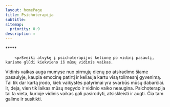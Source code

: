 ```yaml
---
layout: homePage
title: Psichoterapija
subtitle: 
sitemap:
  priority: 0.9
description :
---
```


<div id="index-container">
	<div id="describe-text">
		<!-- <img src="{{ '/assets/img/logo.png' | prepend: site.baseurl }}" id="about-img"> -->
		<div class="about">
			<div class="about__divider">*****</div>
		</div>

		<p>Sveiki atvykę į psichoterapijos kelionę po vidinį pasaulį, kuriame glūdi kiekvieno iš mūsų vidinis vaikas.
Vidinis vaikas auga mumyse nuo pirmųjų dienų po atsiradimo šiame pasaulyje, kaupia emocinę patirtį ir keliauja kartu visą tolimesnį gyvenimą. Tai tik dar kartą įrodo, kiek vaikystės patyrimai yra svarbūs mūsų dabarčiai. Ir, deja, vien tik laikas mūsų negydo ir vidinio vaiko neaugina. Psichoterapija tai ta vieta, kurioje vidinis vaikas gali pasirodyti, atsiskleisti ir augti. Čia tam galime ir susitikti.</p>
	</div>
</div>